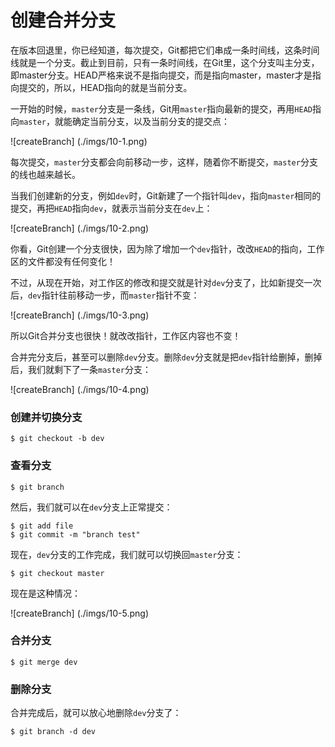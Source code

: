 # 创建合并分支

在版本回退里，你已经知道，每次提交，Git都把它们串成一条时间线，这条时间线就是一个分支。截止到目前，只有一条时间线，在Git里，这个分支叫主分支，即master分支。HEAD严格来说不是指向提交，而是指向master，master才是指向提交的，所以，HEAD指向的就是当前分支。

一开始的时候，`master`分支是一条线，Git用`master`指向最新的提交，再用`HEAD`指向`master`，就能确定当前分支，以及当前分支的提交点：

![createBranch] (./imgs/10-1.png)

每次提交，`master`分支都会向前移动一步，这样，随着你不断提交，`master`分支的线也越来越长。

当我们创建新的分支，例如`dev`时，Git新建了一个指针叫`dev`，指向`master`相同的提交，再把`HEAD`指向`dev`，就表示当前分支在`dev`上：

![createBranch] (./imgs/10-2.png)

你看，Git创建一个分支很快，因为除了增加一个`dev`指针，改改`HEAD`的指向，工作区的文件都没有任何变化！

不过，从现在开始，对工作区的修改和提交就是针对`dev`分支了，比如新提交一次后，`dev`指针往前移动一步，而`master`指针不变：

![createBranch] (./imgs/10-3.png)

所以Git合并分支也很快！就改改指针，工作区内容也不变！

合并完分支后，甚至可以删除`dev`分支。删除`dev`分支就是把`dev`指针给删掉，删掉后，我们就剩下了一条`master`分支：

![createBranch] (./imgs/10-4.png)

### 创建并切换分支
	
	$ git checkout -b dev

### 查看分支

	$ git branch

然后，我们就可以在`dev`分支上正常提交：

	$ git add file 
	$ git commit -m "branch test"

现在，`dev`分支的工作完成，我们就可以切换回`master`分支：

	$ git checkout master

现在是这种情况：

![createBranch] (./imgs/10-5.png)

### 合并分支

	$ git merge dev

### 删除分支

合并完成后，就可以放心地删除`dev`分支了：

	$ git branch -d dev